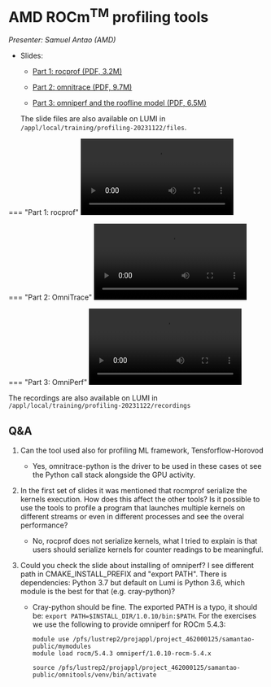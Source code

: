 # AMD ROCm<sup>TM</sup> profiling tools

<em>Presenter: Samuel Antao (AMD)</em>

-   Slides:

    -   [Part 1: rocprof (PDF, 3.2M)](https://462000265.lumidata.eu/profiling-20231122/files/02a_AMD_ROCm_profiling_tools_rocprof.pdf)

    -   [Part 2: omnitrace (PDF, 9.7M)](https://462000265.lumidata.eu/profiling-20231122/files/02b_AMD_ROCm_profiling_tools_omnitrace.pdf)

    -   [Part 3: omniperf and the roofline model (PDF, 6.5M)](https://462000265.lumidata.eu/profiling-20231122/files/02c_AMD_ROCm_profiling_tools_omniperf_and_roofline.pdf)

    The slide files are also available on LUMI in
    `/appl/local/training/profiling-20231122/files`.

<!--
-   Recording in `/appl/local/training/profiling-20231122/recordings/02_Intro_rocprof.mp4`
-->


=== "Part 1: rocprof"
    <video src="https://462000265.lumidata.eu/profiling-20231122/recordings/02a_AMD_tools__rocprof.mp4" controls="controls"></video>

=== "Part 2: OmniTrace"
    <video src="https://462000265.lumidata.eu/profiling-20231122/recordings/02b_AMD_tools__OmniTrace.mp4" controls="controls"></video>

=== "Part 3: OmniPerf"
    <video src="https://462000265.lumidata.eu/profiling-20231122/recordings/02c_AMD_tools__OmniPerf.mp4" controls="controls"></video>

The recordings are also available on LUMI in
`/appl/local/training/profiling-20231122/recordings`


## Q&A

1.  Can the tool used also for profiling ML framework, Tensforflow-Horovod

    -   Yes, omnitrace-python is the driver to be used in these cases ot see the Python call stack alongside the GPU activity.

2.  In the first set of slides it was mentioned that rocmprof serialize the kernels execution. How does this affect the other tools? Is it possible to use the tools to profile a program that launches multiple kernels on different streams or even in different processes and see the overal performance?

    -   No, rocprof does not serialize kernels, what I tried to explain is that users should serialize kernels for counter readings to be meaningful.

3.  Could you check the slide about installing of omniperf? I see different path in CMAKE_INSTALL_PREFIX and "export PATH". There is dependencies: Python 3.7 but default on Lumi is Python 3.6, which module is the best for that (e.g. cray-python)?


    -   Cray-python should be fine. The exported PATH is a typo, it should be: `export PATH=$INSTALL_DIR/1.0.10/bin:$PATH`. For the exercises we use the following to provide omniperf for ROCm 5.4.3:

        ```
        module use /pfs/lustrep2/projappl/project_462000125/samantao-public/mymodules
        module load rocm/5.4.3 omniperf/1.0.10-rocm-5.4.x

        source /pfs/lustrep2/projappl/project_462000125/samantao-public/omnitools/venv/bin/activate
        ```

